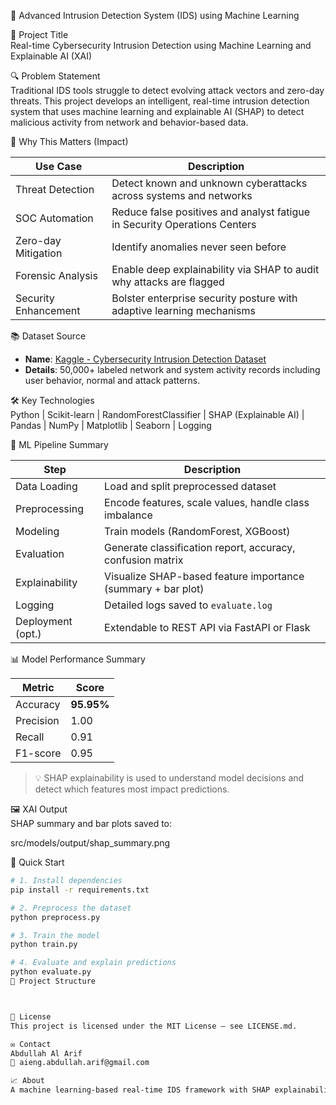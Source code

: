 🚀 Advanced Intrusion Detection System (IDS) using Machine Learning

📌 Project Title  
Real-time Cybersecurity Intrusion Detection using Machine Learning and Explainable AI (XAI)

🔍 Problem Statement  
Traditional IDS tools struggle to detect evolving attack vectors and zero-day threats. This project develops an intelligent, real-time intrusion detection system that uses machine learning and explainable AI (SHAP) to detect malicious activity from network and behavior-based data.

🌟 Why This Matters (Impact)

| Use Case              | Description                                                                 |
|----------------------|-----------------------------------------------------------------------------|
| Threat Detection      | Detect known and unknown cyberattacks across systems and networks          |
| SOC Automation        | Reduce false positives and analyst fatigue in Security Operations Centers  |
| Zero-day Mitigation   | Identify anomalies never seen before                                        |
| Forensic Analysis     | Enable deep explainability via SHAP to audit why attacks are flagged       |
| Security Enhancement  | Bolster enterprise security posture with adaptive learning mechanisms      |

📚 Dataset Source  
- **Name**: [Kaggle - Cybersecurity Intrusion Detection Dataset](https://www.kaggle.com/datasets/dnkumars/cybersecurity-intrusion-detection-dataset)  
- **Details**: 50,000+ labeled network and system activity records including user behavior, normal and attack patterns.

🛠️ Key Technologies  
Python | Scikit-learn | RandomForestClassifier | SHAP (Explainable AI) | Pandas | NumPy | Matplotlib | Seaborn | Logging

🧰 ML Pipeline Summary

| Step               | Description                                                             |
|--------------------|-------------------------------------------------------------------------|
| Data Loading       | Load and split preprocessed dataset                                     |
| Preprocessing      | Encode features, scale values, handle class imbalance                   |
| Modeling           | Train models (RandomForest, XGBoost)                                    |
| Evaluation         | Generate classification report, accuracy, confusion matrix              |
| Explainability     | Visualize SHAP-based feature importance (summary + bar plot)             |
| Logging            | Detailed logs saved to `evaluate.log`                                   |
| Deployment (opt.)  | Extendable to REST API via FastAPI or Flask                             |

📊 Model Performance Summary

| Metric      | Score     |
|-------------|-----------|
| Accuracy    | **95.95%**|
| Precision   | 1.00      |
| Recall      | 0.91      |
| F1-score    | 0.95      |

> 💡 SHAP explainability is used to understand model decisions and detect which features most impact predictions.

🖼️ XAI Output  
SHAP summary and bar plots saved to:

src/models/output/shap_summary.png




🚀 Quick Start

```bash
# 1. Install dependencies
pip install -r requirements.txt

# 2. Preprocess the dataset
python preprocess.py

# 3. Train the model
python train.py

# 4. Evaluate and explain predictions
python evaluate.py
📂 Project Structure



📄 License
This project is licensed under the MIT License – see LICENSE.md.

✉️ Contact
Abdullah Al Arif
📧 aieng.abdullah.arif@gmail.com

📈 About
A machine learning-based real-time IDS framework with SHAP explainability for improved cybersecurity threat detection, designed to integrate easily into modern security infrastructure.


